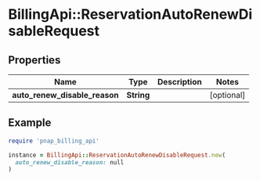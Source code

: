 # BillingApi::ReservationAutoRenewDisableRequest

## Properties

| Name | Type | Description | Notes |
| ---- | ---- | ----------- | ----- |
| **auto_renew_disable_reason** | **String** |  | [optional] |

## Example

```ruby
require 'pnap_billing_api'

instance = BillingApi::ReservationAutoRenewDisableRequest.new(
  auto_renew_disable_reason: null
)
```

